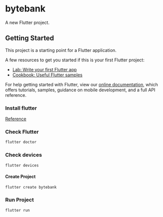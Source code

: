 # bytebank

A new Flutter project.

## Getting Started

This project is a starting point for a Flutter application.

A few resources to get you started if this is your first Flutter project:

- [Lab: Write your first Flutter app](https://flutter.dev/docs/get-started/codelab)
- [Cookbook: Useful Flutter samples](https://flutter.dev/docs/cookbook)

For help getting started with Flutter, view our
[online documentation](https://flutter.dev/docs), which offers tutorials,
samples, guidance on mobile development, and a full API reference.


### Install flutter 
  [Reference](https://www.alura.com.br/artigos/flutter-como-configurar-o-ambiente-de-desenvolvimento)
  
### Check Flutter
```bash
flutter doctor
```

### Check devices
```bash
flutter devices
```

#### Create Project
```bash
flutter create bytebank
```

### Run Project
```bash
flutter run
```
